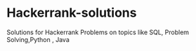 # Hackerrank-solutions
Solutions for Hackerrank Problems on topics like SQL, Problem Solving,Python , Java 

